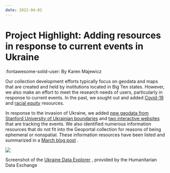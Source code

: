 ```yaml
---
date: 2022-04-01
---
```


# Project Highlight: Adding resources in response to current events in Ukraine

:fontawesome-solid-user: By Karen Majewicz

Our collection development efforts typically focus on geodata and maps that are created and held by institutions located in Big Ten states. However, we also make an effort to meet the research needs of users, particularly in response to current events. In the past, we sought out and added  [Covid-19](https://geo.btaa.org/?searchfield=allfields&q=covid)  and  [racial equity](https://geo.btaa.org/?f%5Bschemaproviders%5D%5B%5D=Racial+Equity+GIS+Hub)  resources.

<!-- more -->

In response to the invasion of Ukraine, we added  [new geodata from Stanford University of Ukrainian boundaries](https://geo.btaa.org/?f%5Bdctspatialsm%5D%5B%5D=Ukraine&f%5BgblresourceClasssm%5D%5B%5D=Datasets&f%5Bschemaproviders%5D%5B%5D=Stanford&f2=publisher&f3=title&f4=placename&op2=AND&op3=AND&op4=AND&q2=&q3=&q4=&range%5BgblindexYearim%5D%5Bbegin%5D=&range%5BgblindexYearim%5D%5Bend%5D=&searchfield=advanced)  and  [two interactive websites](https://geo.btaa.org/?f%5BgblresourceClasssm%5D%5B%5D=Websites&f1=title&f2=publisher&f3=title&f4=placename&op2=AND&op3=AND&op4=AND&q1=Ukraine&q2=&q3=&q4=&range%5BgblindexYearim%5D%5Bbegin%5D=&range%5BgblindexYearim%5D%5Bend%5D=&searchfield=advanced)  that are tracking the events. We also identified numerous information resources that do not fit into the Geoportal collection for reasons of being ephemeral or nonspatial. These information resources have been listed and summarized in a  [March blog post](https://geobtaa.blogspot.com/2022/03/ukraine-maps-and-data.html) .

![](img/project-update_2022-044.png)

Screenshot of the  [Ukraine Data Explorer](https://geo.btaa.org/catalog/038652fd-39b1-4578-9f3e-ef9253af8cb3) , provided by the Humanitarian Data Exchange

